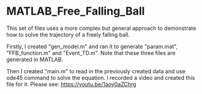 # MATLAB_Free_Falling_Ball

This set of files uses a more complex but general approach 
to demonstrate how to solve the trajectory of a freely falling ball. 

Firstly, I created "gen_model.m" and ran it 
to generate "param.mat", "FFB_function.m" and "Event_TD.m".
Note that these three files are generated in MATLAB. 

Then I created "main.m" to read in the previously created data 
and use ode45 command to solve the equation. 
I recorded a video and created this file for it. Please see:
https://youtu.be/1aoy0aZChrg
